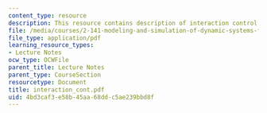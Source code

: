 ```yaml
---
content_type: resource
description: This resource contains description of interaction control.
file: /media/courses/2-141-modeling-and-simulation-of-dynamic-systems-fall-2006/4bd3caf3e58b45aa68ddc5ae239bbd8f_interaction_cont.pdf
file_type: application/pdf
learning_resource_types:
- Lecture Notes
ocw_type: OCWFile
parent_title: Lecture Notes
parent_type: CourseSection
resourcetype: Document
title: interaction_cont.pdf
uid: 4bd3caf3-e58b-45aa-68dd-c5ae239bbd8f
---
```


